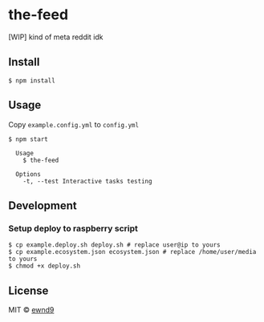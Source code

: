 # the-feed

[WIP] kind of meta reddit idk

## Install

```
$ npm install
```

## Usage

Copy `example.config.yml` to `config.yml`

```
$ npm start

  Usage
  	$ the-feed

  Options
  	-t, --test Interactive tasks testing
```

## Development

### Setup deploy to raspberry script

```
$ cp example.deploy.sh deploy.sh # replace user@ip to yours
$ cp example.ecosystem.json ecosystem.json # replace /home/user/media to yours
$ chmod +x deploy.sh
```

## License

MIT © [ewnd9](http://ewnd9.com)
